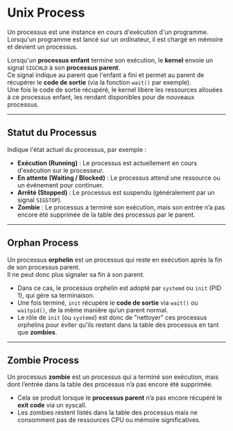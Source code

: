 # Unix Process

Un processus est une instance en cours d'exécution d'un programme.  
Lorsqu'un programme est lancé sur un ordinateur, il est chargé en mémoire et devient un processus.  

Lorsqu'un **processus enfant** termine son exécution, le **kernel** envoie un signal `SIGCHLD` à son **processus parent**.  
Ce signal indique au parent que l'enfant a fini et permet au parent de récupérer le **code de sortie** (via la fonction `wait()` par exemple).  
Une fois le code de sortie récupéré, le kernel libère les ressources allouées à ce processus enfant, les rendant disponibles pour de nouveaux processus.

---

## Statut du Processus

Indique l'état actuel du processus, par exemple :

- **Exécution (Running)** : Le processus est actuellement en cours d'exécution sur le processeur.
- **En attente (Waiting / Blocked)** : Le processus attend une ressource ou un événement pour continuer.
- **Arrêté (Stopped)** : Le processus est suspendu (généralement par un signal `SIGSTOP`).
- **Zombie** : Le processus a terminé son exécution, mais son entrée n’a pas encore été supprimée de la table des processus par le parent.

---

## Orphan Process

Un processus **orphelin** est un processus qui reste en exécution après la fin de son processus parent.  
Il ne peut donc plus signaler sa fin à son parent.  

- Dans ce cas, le processus orphelin est adopté par `systemd` ou `init` (PID 1), qui gère sa terminaison.
- Une fois terminé, `init` récupère le **code de sortie** via `wait()` ou `waitpid()`, de la même manière qu’un parent normal.
- Le rôle de `init` (ou `systemd`) est donc de "nettoyer" ces processus orphelins pour éviter qu'ils restent dans la table des processus en tant que **zombies**.

---

## Zombie Process

Un processus **zombie** est un processus qui a terminé son exécution, mais dont l’entrée dans la table des processus n’a pas encore été supprimée.  

- Cela se produit lorsque le **processus parent** n’a pas encore récupéré le **exit code** via un syscall.
- Les zombies restent listés dans la table des processus mais ne consomment pas de ressources CPU ou mémoire significatives.
